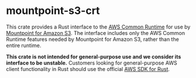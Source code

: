 # mountpoint-s3-crt

This crate provides a Rust interface to the [AWS Common Runtime](https://docs.aws.amazon.com/sdkref/latest/guide/common-runtime.html)
for use by [Mountpoint for Amazon S3](https://github.com/awslabs/mountpoint-s3).
The interface includes only the AWS Common Runtime features needed by Mountpoint for Amazon S3,
rather than the entire runtime.

**This crate is not intended for general-purpose use and we consider its interface to be unstable.**
Customers looking for general-purpose AWS client functionality in Rust should use the official [AWS SDK for Rust](https://aws.amazon.com/sdk-for-rust/).